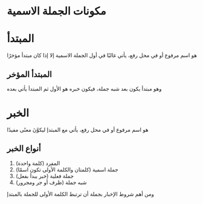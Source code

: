# مكونات الجملة الاسمية

# المبتدأ

هو اسم مرفوع أو في محل رفع، يأتي غالبًا في أول الجملة الاسمية إلا إذا كان مبتدأ مؤخرًا

## المبتدأ المؤخر

وهو مبتدأ يكون بعد شبه جملة، فيكون خبره هو الأول ثم المبتدأ يأتي بعده
# الخبر 

هو اسم مرفوع أو في محل رفع، يأتي مع المبتدإ ليكوَّنَ معنًى مفيدًا

## أنواع الخبر

1. المفرد (كلمة واحدة)
2. جملة اسمية (كلمتان والكلمة الأولى تكون اسمًا)
3. جملة فعلية (خبر يبدأ بفعل)
4. شبه جملة (ظرف أو جر ومجرور)

ومن أهم شروط الإخبار بجملة أن ترتبط الكلمة الأولى للجملة بالمبتدإ 
